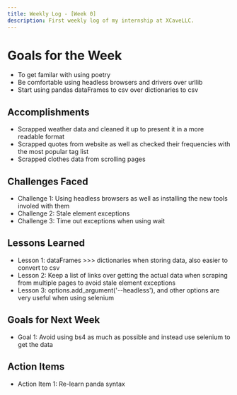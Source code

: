 ```yaml
---
title: Weekly Log - [Week 0]
description: First weekly log of my internship at XCaveLLC.
---
```

# Goals for the Week

- To get familar with using poetry
- Be comfortable using headless browsers and drivers over urllib 
- Start using pandas dataFrames to csv over dictionaries to csv

## Accomplishments

- Scrapped weather data and cleaned it up to present it in a more readable format
- Scrapped quotes from website as well as checked their frequencies with the most popular tag list
- Scrapped clothes data from scrolling pages

## Challenges Faced

- Challenge 1: Using headless browsers as well as installing the new tools involed with them
- Challenge 2: Stale element exceptions
- Challenge 3: Time out exceptions when using wait 

## Lessons Learned

- Lesson 1: dataFrames >>> dictionaries when storing data, also easier to convert to csv
- Lesson 2: Keep a list of links over getting the actual data when scraping from multiple pages to avoid stale element exceptions
- Lesson 3: options.add_argument('--headless'), and other options are very useful when using selenium

## Goals for Next Week

- Goal 1: Avoid using bs4 as much as possible and instead use selenium to get the data

## Action Items

- Action Item 1: Re-learn panda syntax
